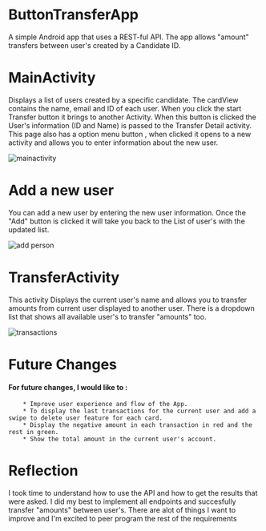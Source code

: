 # ButtonTransferApp
A simple Android app that uses a REST-ful API. The app allows "amount" transfers between user's created by a Candidate ID.

# MainActivity 

Displays a list of users created by a specific candidate. The cardView contains the name, email and ID of each user. When you click the start Transfer button it brings to another Activity. When this button is clicked the User's information (ID and Name) is passed to the Transfer Detail activity. This page also has a option menu button , when clicked it opens to a new activity and allows you to enter information about the new user.

![mainactivity](https://user-images.githubusercontent.com/22303069/37234710-3dceec4e-23f1-11e8-8d63-9d692f30993c.png)


# Add a new user

You can add a new user by entering the new user information. Once the "Add" button is clicked it will take you back to the List of user's with the updated list. 

![add person](https://user-images.githubusercontent.com/22303069/37234714-441544ea-23f1-11e8-9059-c59d32e6acf4.png)

# TransferActivity 

This activity Displays the current user's name and allows you to transfer amounts from current user displayed to another user. There is a dropdown list that shows all available user's to transfer "amounts" too.

![transactions](https://user-images.githubusercontent.com/22303069/37236010-8d3071f4-23fb-11e8-8026-884586e6f7ca.png)

# Future Changes


#### For future changes, I would like to : 
        * Improve user experience and flow of the App.
        * To display the last transactions for the current user and add a swipe to delete user feature for each card.
        * Display the negative amount in each transaction in red and the rest in green.
        * Show the total amount in the current user's account.
        
        
# Reflection

I took time to understand how to use the API and how to get the results that were asked. I did my best to implement all endpoints and succesfully transfer "amounts" between user's. There are alot of things I want to improve and I'm excited to peer program the rest of the requirements
















